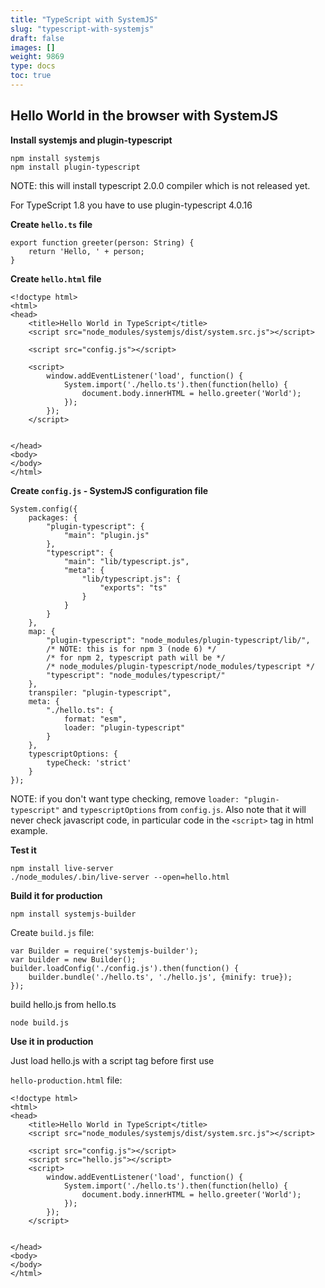 ```yaml
---
title: "TypeScript with SystemJS"
slug: "typescript-with-systemjs"
draft: false
images: []
weight: 9869
type: docs
toc: true
---
```


## Hello World in the browser with SystemJS
**Install systemjs and plugin-typescript**

    npm install systemjs
    npm install plugin-typescript

NOTE: this will install typescript 2.0.0 compiler which is not released yet.

For TypeScript 1.8 you have to use plugin-typescript 4.0.16

**Create `hello.ts` file**

    export function greeter(person: String) {
        return 'Hello, ' + person;
    }

**Create `hello.html` file**

    <!doctype html>
    <html>
    <head>
        <title>Hello World in TypeScript</title>
        <script src="node_modules/systemjs/dist/system.src.js"></script>
    
        <script src="config.js"></script>
    
        <script>
            window.addEventListener('load', function() {
                System.import('./hello.ts').then(function(hello) {
                    document.body.innerHTML = hello.greeter('World');
                });
            });
        </script>
    
    
    </head>
    <body>
    </body>
    </html>

**Create `config.js` - SystemJS configuration file**

    System.config({
        packages: {
            "plugin-typescript": {
                "main": "plugin.js"
            },
            "typescript": {
                "main": "lib/typescript.js",
                "meta": {
                    "lib/typescript.js": {
                        "exports": "ts"
                    }
                }
            }
        },
        map: {
            "plugin-typescript": "node_modules/plugin-typescript/lib/",
            /* NOTE: this is for npm 3 (node 6) */
            /* for npm 2, typescript path will be */
            /* node_modules/plugin-typescript/node_modules/typescript */
            "typescript": "node_modules/typescript/"
        },
        transpiler: "plugin-typescript",
        meta: {
            "./hello.ts": {
                format: "esm",
                loader: "plugin-typescript"
            }
        },
        typescriptOptions: {
            typeCheck: 'strict'
        }
    });

NOTE: if you don't want type checking, remove `loader: "plugin-typescript"` and `typescriptOptions` from `config.js`. Also note that it will never check javascript code, in particular code in the `<script>` tag in html example.

**Test it**

    npm install live-server
    ./node_modules/.bin/live-server --open=hello.html

**Build it for production**

    npm install systemjs-builder

Create `build.js` file:

    var Builder = require('systemjs-builder');
    var builder = new Builder();
    builder.loadConfig('./config.js').then(function() {
        builder.bundle('./hello.ts', './hello.js', {minify: true});
    });

build hello.js from hello.ts

    node build.js

**Use it in production**

Just load hello.js with a script tag before first use

`hello-production.html` file:

    <!doctype html>
    <html>
    <head>
        <title>Hello World in TypeScript</title>
        <script src="node_modules/systemjs/dist/system.src.js"></script>
    
        <script src="config.js"></script>
        <script src="hello.js"></script>
        <script>
            window.addEventListener('load', function() {
                System.import('./hello.ts').then(function(hello) {
                    document.body.innerHTML = hello.greeter('World');
                });
            });
        </script>
    
    
    </head>
    <body>
    </body>
    </html>


    


